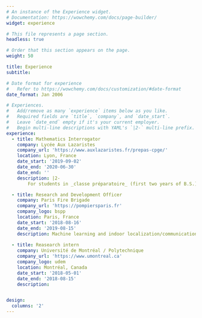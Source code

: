 ```yaml
---
# An instance of the Experience widget.
# Documentation: https://wowchemy.com/docs/page-builder/
widget: experience

# This file represents a page section.
headless: true

# Order that this section appears on the page.
weight: 50

title: Experience
subtitle:

# Date format for experience
#   Refer to https://wowchemy.com/docs/customization/#date-format
date_format: Jan 2006

# Experiences.
#   Add/remove as many `experience` items below as you like.
#   Required fields are `title`, `company`, and `date_start`.
#   Leave `date_end` empty if it's your current employer.
#   Begin multi-line descriptions with YAML's `|2-` multi-line prefix.
experience:
  - title: Mathematics Interrogator
    company: Lycée Aux Lazaristes
    company_url: 'https://www.auxlazaristes.fr/prepas-cpge/'
    location: Lyon, France
    date_start: '2019-09-02'
    date_end: '2020-06-30'
    date_end: ''
    description: |2-
        For students in _classe préparatoire_ (first two years of B.S.), preparing for the entrance exams to the most prestigious French universities.

  - title: Research and Development Officer
    company: Paris Fire Brigade
    company_url: 'https://pompiersparis.fr'
    company_logo: bspp
    location: Paris, France
    date_start: '2018-08-16'
    date_end: '2019-08-15'
    description: Machine learning and indoor localization/communication system.
        
  - title: Reasearch intern
    company: Université de Montréal / Polytechnique
    company_url: 'https://www.umontreal.ca'
    company_logo: udem
    location: Montréal, Canada
    date_start: '2018-05-01'
    date_end: '2018-08-15'
    description:


design:
  columns: '2'
---
```

